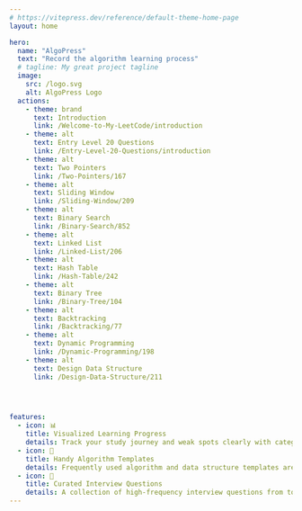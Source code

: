 ```yaml
---
# https://vitepress.dev/reference/default-theme-home-page
layout: home

hero:
  name: "AlgoPress"
  text: "Record the algorithm learning process"
  # tagline: My great project tagline
  image:
    src: /logo.svg
    alt: AlgoPress Logo
  actions:
    - theme: brand
      text: Introduction
      link: /Welcome-to-My-LeetCode/introduction
    - theme: alt
      text: Entry Level 20 Questions
      link: /Entry-Level-20-Questions/introduction
    - theme: alt
      text: Two Pointers
      link: /Two-Pointers/167
    - theme: alt
      text: Sliding Window
      link: /Sliding-Window/209
    - theme: alt
      text: Binary Search
      link: /Binary-Search/852
    - theme: alt
      text: Linked List
      link: /Linked-List/206
    - theme: alt
      text: Hash Table
      link: /Hash-Table/242
    - theme: alt
      text: Binary Tree
      link: /Binary-Tree/104
    - theme: alt
      text: Backtracking
      link: /Backtracking/77
    - theme: alt
      text: Dynamic Programming
      link: /Dynamic-Programming/198
    - theme: alt
      text: Design Data Structure
      link: /Design-Data-Structure/211

    


features:
  - icon: 📊
    title: Visualized Learning Progress
    details: Track your study journey and weak spots clearly with categorized problems and progress markers.
  - icon: 🧩
    title: Handy Algorithm Templates
    details: Frequently used algorithm and data structure templates are provided for quick reference and reuse.
  - icon: 💼
    title: Curated Interview Questions
    details: A collection of high-frequency interview questions from top tech companies to help you prepare efficiently.
---
```


